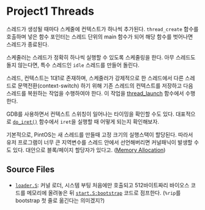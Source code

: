 # Project1 Threads

스레드가 생성될 때마다 스케줄에 컨텍스트가 하나씩 추가된다. `thread_create` 함수를 호출하며 넣은 함수 포인터는 스레드 단위의 main 함수가 되어 해당 함수를 벗어나면 스레드가 종료된다.

스케줄러는 스레드가 정확히 하나씩 실행할 수 있도록 스케줄링을 한다. 아무 스레드도 돌지 않는다면, 특수 스레드인 `idle` 스레드를 만들어 돌린다.

스레드, 컨텍스트는 1대1로 존재하며, 스케줄러가 강제적으로 한 스레드에서 다른 스레드로 문맥전환(context-switch) 하기 위해 기존 스레드의 컨텍스트를 저장하고 다음 스레드를 복원하는 작업을 수행하여야 한다. 이 작업을 [thread_launch](../threads/thread.c#thread_launch) 함수에서 수행한다.

GDB를 사용하면서 컨텍스트 스위칭이 일어나는 타이밍을 확인할 수도 있다. 대표적으로 [`do_iret()`](../threads/thread.c#do_iret) 함수에서 `iret`을 실행할 때 어떻게 되는지 확인해보자.

기본적으로, PintOS는 새 스레드를 만들때 고정 크기의 실행스택이 할당된다. 따라서 유저 프로그램이 너무 큰 지역변수를 스레드 안에서 선언해버리면 커널패닉이 발생할 수도 있다. 대안으로 블록/페이지 할당자가 있다고. ([Memory Allocation](https://casys-kaist.github.io/pintos-kaist/appendix/memory_allocation.html))

## Source Files

- [`loader.S`](../threads/loader.S): 커널 로더, 시스템 부팅 처음에만 호출되고 512바이트짜리 바이오스 코드를 메모리에 올려놓은 뒤 [`start.S:bootstrap`](../threads/start.S) 코드로 점프한다. (`%rip`를 bootstrap 첫 줄로 옮긴다는 의미겠지?)
